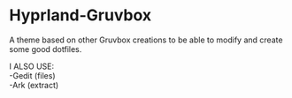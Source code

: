 # Hyprland-Gruvbox
A theme based on other Gruvbox creations to be able to modify and create some good dotfiles.

I ALSO USE:<br>
-Gedit (files)<br>
-Ark (extract)


